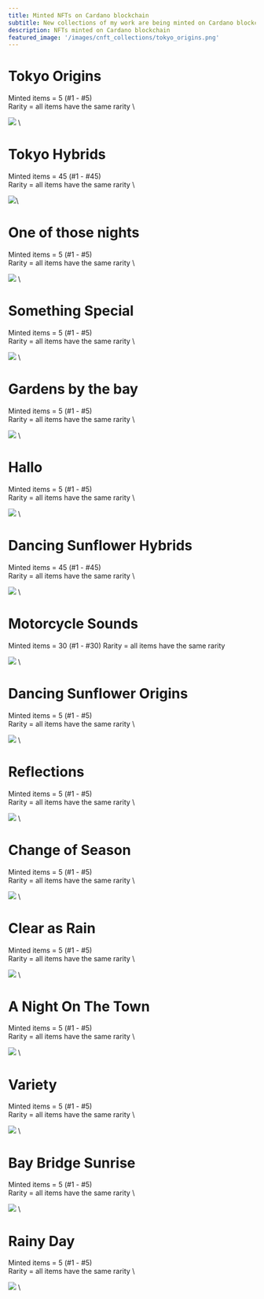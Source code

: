 ```yaml
---
title: Minted NFTs on Cardano blockchain
subtitle: New collections of my work are being minted on Cardano blockchain on a regular basis. Please make sure to verify purchases of my work match the policy IDs listed in collections below.   
description: NFTs minted on Cardano blockchain
featured_image: '/images/cnft_collections/tokyo_origins.png'
---
```


# Tokyo Origins
Minted items = 5 (#1 - #5) \
Rarity = all items have the same rarity \

[![](/images/cnft_collections/tokyo_origins.png)](https://pool.pm/2fddeebbb1864335b05d2801931c598d1d2f7e8a1f00358e8ab111cc.TokyoOrigins01)
\

# Tokyo Hybrids 	
Minted items = 45 (#1 - #45) \
Rarity = all items have the same rarity \

[![](/images/cnft_collections/tokyo_hybrids.png)](https://pool.pm/d2bb8c2de00b2a21d4be60933458211bfad823554c7a834f1d71c829.TokyoHybrids01)\

# One of those nights 
Minted items = 5 (#1 - #5) \
Rarity = all items have the same rarity \

[![](/images/cnft_collections/one_of_those_nights.png)](https://pool.pm/1eec5671a528b6961d5db1354fa8a22f65ec86dfb59ae6b92abeaa1e.OneOfThoseNights01) 
\

# Something Special 
Minted items = 5 (#1 - #5) \
Rarity = all items have the same rarity \

[![](/images/cnft_collections/something_special.png)](https://pool.pm/5179bfc44ba778253eadc3d9be3f409ad92a506363ec7807bf272f26.SomethingSpecial01) 
\

# Gardens by the bay 	
Minted items = 5 (#1 - #5) \
Rarity = all items have the same rarity \

[![](/images/cnft_collections/gardens_by_the_bay.png)](https://pool.pm/1ae076203a16ff7f7fa4c280fe7305f8356fc9610303e7d67a45a93e.GardensByTheBay01) 
\

# Hallo 
Minted items = 5 (#1 - #5) \
Rarity = all items have the same rarity \ 

[![](/images/cnft_collections/hallo.png)](https://pool.pm/b54ab647515476e8090c172b0587de2744e4ed5715d8b40d7d459b09.Hallo01) 
\

# Dancing Sunflower Hybrids 
Minted items = 45 (#1 - #45) \
Rarity = all items have the same rarity \

[![](/images/cnft_collections/dancing_sunflower_hybrids.png)](https://pool.pm/91a86d0cd5c8797fb40a0c55551ab3853473ba4eb6d22c151de55618.DancingSunflowerHybrids01) 
\

# Motorcycle Sounds	
Minted items = 30 (#1 - #30) 
Rarity = all items have the same rarity 

[![](/images/cnft_collections/motorcycle_sounds.png)](https://pool.pm/59d8baa5874de6f7d9dd3d289e6782b8c820d13637818aca116dec7e.MotorcycleSounds01) 
\

# Dancing Sunflower Origins	
Minted items = 5 (#1 - #5) \
Rarity = all items have the same rarity \

[![](/images/cnft_collections/dancing_sunflower_origins.png)](https://pool.pm/3d1ab8e5fdeeabd0596e3ad7f38074f71d825a9903a81c825a5bf9c5.DancingSunflowerOrgins01) 
\

# Reflections	
Minted items = 5 (#1 - #5) \
Rarity = all items have the same rarity \

[![](/images/cnft_collections/reflections.png)](https://pool.pm/2d7b2fc58317d7bb4df388d30259692ef09833fe38c1ba9e00c81af6.Reflections01) 
\

# Change of Season	
Minted items = 5 (#1 - #5) \
Rarity = all items have the same rarity \

[![](/images/cnft_collections/change_of_season.png)](https://pool.pm/a16022f1f37ab8936226a12df1ff84cbb01ef5f6be057731df69f2d1.ChangeOfSeason01) 
\

# Clear as Rain	
Minted items = 5 (#1 - #5) \
Rarity = all items have the same rarity \

[![](/images/cnft_collections/clear_as_rain.png)](https://pool.pm/bca2feea10f77b36f95ae9ad5158c89f21830aded216006f93b86050.ClearAsRain01) 
\

# A Night On The Town	
Minted items = 5 (#1 - #5) \
Rarity = all items have the same rarity \

[![](/images/cnft_collections/a_night_on_the_town.png)](https://pool.pm/cb20e8511f5f200e92bd3387e1748d580262353ee42dbfc9e5a0911d.aNightOnTheTown01) 
\

# Variety	
Minted items = 5 (#1 - #5) \
Rarity = all items have the same rarity \

[![](/images/cnft_collections/variety.png)](https://pool.pm/82bf54e1117bb47104e224a89edf458bd890448ab59b4cdae700eef3.Variety01) 
\

# Bay Bridge Sunrise	
Minted items = 5 (#1 - #5) \
Rarity = all items have the same rarity \

[![](/images/cnft_collections/bay_bridge_sunrise.png)](https://pool.pm/d16a616e6a3a3a0511254d4ca82be7fd654c0dea34e6d919792ca9dc.BayBridgeSunrise01) 
\

# Rainy Day	
Minted items = 5 (#1 - #5) \
Rarity = all items have the same rarity \

[![](/images/cnft_collections/rainy_day.png)](https://pool.pm/59045891f0eaed32d3caddb7b66d109be44ed5bffc21269b2965b24e.RainyDay01) 
\

